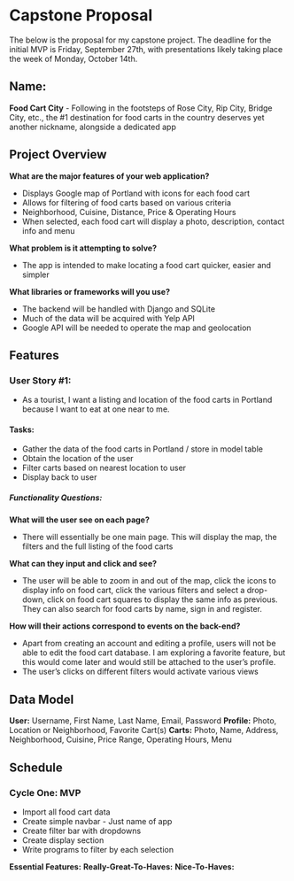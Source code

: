 # Capstone Proposal

The below is the proposal for my capstone project. The deadline for the initial MVP is Friday, September 27th, with presentations likely taking place the week of Monday, October 14th.

## Name:

**Food Cart City** - Following in the footsteps of Rose City, Rip City, Bridge City, etc., the #1 destination for food carts in the country deserves yet another nickname, alongside a dedicated app

## Project Overview

**What are the major features of your web application?**
* Displays Google map of Portland with icons for each food cart
* Allows for filtering of food carts based on various criteria
* Neighborhood, Cuisine, Distance, Price & Operating Hours
* When selected, each food cart will display a photo, description, contact info and menu

**What problem is it attempting to solve?**
* The app is intended to make locating a food cart quicker, easier and simpler

**What libraries or frameworks will you use?**
* The backend will be handled with Django and SQLite
* Much of the data will be acquired with Yelp API
* Google API will be needed to operate the map and geolocation

## Features

### User Story #1:
* As a tourist, I want a listing and location of the food carts in Portland because I want to eat at one near to me.

#### Tasks:
* Gather the data of the food carts in Portland / store in model table
* Obtain the location of the user
* Filter carts based on nearest location to user
* Display back to user

##### Functionality Questions:

**What will the user see on each page?**
* There will essentially be one main page. This will display the map, the filters and the full listing of the food carts

**What can they input and click and see?**
* The user will be able to zoom in and out of the map, click the icons to display info on food cart, click the various filters and select a drop-down, click on food cart squares to display the same info as previous. They can also search for food carts by name, sign in and register.

**How will their actions correspond to events on the back-end?**
* Apart from creating an account and editing a profile, users will not be able to edit the food cart database. I am exploring a favorite feature, but this would come later and would still be attached to the user’s profile.
* The user’s clicks on different filters would activate various views

## Data Model

**User:** Username, First Name, Last Name, Email, Password
**Profile:** Photo, Location or Neighborhood, Favorite Cart(s)
**Carts:** Photo, Name, Address, Neighborhood, Cuisine, Price Range, Operating Hours, Menu

## Schedule

### Cycle One: MVP

* Import all food cart data
* Create simple navbar - Just name of app
* Create filter bar with dropdowns
* Create display section
* Write programs to filter by each selection

**Essential Features:**
**Really-Great-To-Haves:**
**Nice-To-Haves:**
